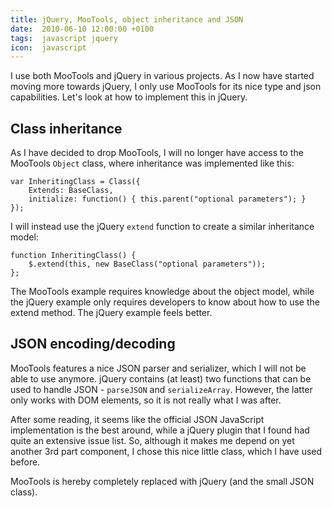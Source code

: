```yaml
---
title: jQuery, MooTools, object inheritance and JSON
date:  2010-06-10 12:00:00 +0100
tags:  javascript jquery
icon:  javascript
---
```


I use both MooTools and jQuery in various projects. As I now have started moving
more towards jQuery, I only use MooTools for its nice type and json capabilities.
Let's look at how to implement this in jQuery.


## Class inheritance

As I have decided to drop MooTools, I will no longer have access to the MooTools
`Object` class, where inheritance was implemented like this:

```
var InheritingClass = Class({
	Extends: BaseClass,
	initialize: function() { this.parent("optional parameters"); }
});
```

I will instead use the jQuery `extend` function to create a similar inheritance model:

```
function InheritingClass() {
	$.extend(this, new BaseClass("optional parameters"));
};
```

The MooTools example requires knowledge about the object model, while the jQuery
example only requires developers to know about how to use the extend method. The
jQuery example feels better.


## JSON encoding/decoding

MooTools features a nice JSON parser and serializer, which I will not be able to
use anymore. jQuery contains (at least) two functions that can be used to handle
JSON - `parseJSON` and `serializeArray`. However, the latter only works with DOM
elements, so it is not really what I was after.

After some reading, it seems like the official JSON JavaScript implementation is
the best around, while a jQuery plugin that I found had quite an extensive issue
list. So, although it makes me depend on yet another 3rd part component, I chose
this nice little class, which I have used before. 

MooTools is hereby completely replaced with jQuery (and the small JSON class).